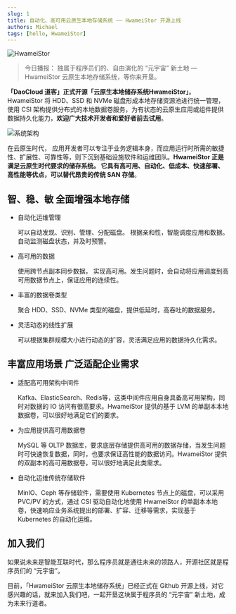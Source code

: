 ```yaml
---
slug: 1
title: 自动化、高可用云原生本地存储系统 —— HwameiStor 开源上线
authors: Michael
tags: [hello, HwameiStor]
---
```


![HwameiStor](img/hwameistor.png)
> 今日播报：
> 独属于程序员们的、自由演化的 “元宇宙” 新土地 — HwameiStor 云原生本地存储系统，等你来开垦。

**「DaoCloud  道客」正式开源「云原生本地储存系统HwameiStor」**。HwameiStor 将 HDD、SSD 和 NVMe 磁盘形成本地存储资源池进行统一管理，使用 CSI 架构提供分布式的本地数据卷服务，为有状态的云原生应用或组件提供数据持久化能力，**欢迎广大技术开发者和爱好者前去试用**。

![系统架构](img/architect.jpg)

在云原生时代， 应用开发者可以专注于业务逻辑本身，而应用运行时所需的敏捷性、扩展性、可靠性等，则下沉到基础设施软件和运维团队。**HwameiStor 正是满足云原生时代要求的储存系统。 它具有高可用、自动化、低成本、快速部署、高性能等优点，可以替代昂贵的传统 SAN 存储**。

## 智、稳、敏 全面增强本地存储

- 自动化运维管理

  可以自动发现、识别、管理、分配磁盘。 根据亲和性，智能调度应用和数据。自动监测磁盘状态，并及时预警。

- 高可用的数据

  使用跨节点副本同步数据， 实现高可用。发生问题时，会自动将应用调度到高可用数据节点上，保证应用的连续性。

- 丰富的数据卷类型

  聚合 HDD、SSD、NVMe 类型的磁盘，提供低延时，高吞吐的数据服务。

- 灵活动态的线性扩展

  可以根据集群规模大小进行动态的扩容，灵活满足应用的数据持久化需求。

## 丰富应用场景 广泛适配企业需求

- 适配高可用架构中间件

  Kafka、ElasticSearch、Redis等，这类中间件应用自身具备高可用架构，同时对数据的 IO 访问有很高要求。HwameiStor 提供的基于 LVM 的单副本本地数据卷，可以很好地满足它们的要求。

- 为应用提供高可用数据卷

  MySQL 等 OLTP 数据库，要求底层存储提供高可用的数据存储，当发生问题时可快速恢复数据，同时，也要求保证高性能的数据访问。HwameiStor 提供的双副本的高可用数据卷，可以很好地满足此类需求。

- 自动化运维传统存储软件

  MinIO、Ceph 等存储软件，需要使用 Kubernetes 节点上的磁盘，可以采用 PVC/PV 的方式，通过 CSI 驱动自动化地使用 HwameiStor 的单副本本地卷，快速响应业务系统提出的部署、扩容、迁移等需求，实现基于 Kubernetes 的自动化运维。

## 加入我们

如果说未来是智能互联时代，那么程序员就是通往未来的领路人，开源社区就是程序员们的 “元宇宙”。

目前，「HwameiStor 云原生本地储存系统」已经正式在 Github 开源上线，对它感兴趣的话，就来加入我们吧，一起开垦这块属于程序员的 “元宇宙” 新土地，成为未来行道者。

